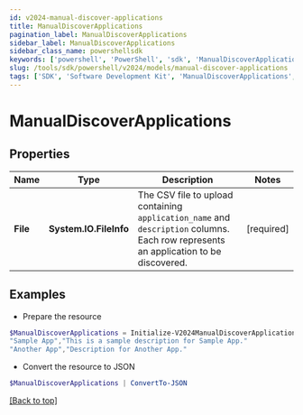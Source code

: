 ```yaml
---
id: v2024-manual-discover-applications
title: ManualDiscoverApplications
pagination_label: ManualDiscoverApplications
sidebar_label: ManualDiscoverApplications
sidebar_class_name: powershellsdk
keywords: ['powershell', 'PowerShell', 'sdk', 'ManualDiscoverApplications', 'V2024ManualDiscoverApplications'] 
slug: /tools/sdk/powershell/v2024/models/manual-discover-applications
tags: ['SDK', 'Software Development Kit', 'ManualDiscoverApplications', 'V2024ManualDiscoverApplications']
---
```



# ManualDiscoverApplications

## Properties

Name | Type | Description | Notes
------------ | ------------- | ------------- | -------------
**File** | **System.IO.FileInfo** | The CSV file to upload containing `application_name` and `description` columns. Each row represents an application to be discovered. | [required]

## Examples

- Prepare the resource
```powershell
$ManualDiscoverApplications = Initialize-V2024ManualDiscoverApplications  -File application_name,description
"Sample App","This is a sample description for Sample App."
"Another App","Description for Another App."
```

- Convert the resource to JSON
```powershell
$ManualDiscoverApplications | ConvertTo-JSON
```


[[Back to top]](#) 

